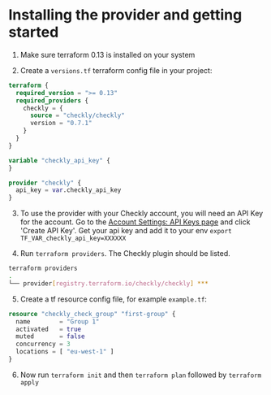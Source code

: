 # Installing the provider and getting started

1. Make sure terraform 0.13 is installed on your system

2. Create a `versions.tf` terraform config file in your project:
```terraform
terraform {
  required_version = ">= 0.13"
  required_providers {
    checkly = {
      source = "checkly/checkly"
      version = "0.7.1"
    }
  }
}

variable "checkly_api_key" {
}

provider "checkly" {
  api_key = var.checkly_api_key
}
```

3. To use the provider with your Checkly account, you will need an API Key for the account. Go to the [Account Settings: API Keys page](https://app.checklyhq.com/account/api-keys) and click 'Create API Key'. Get your api key and add it to your env `export TF_VAR_checkly_api_key=XXXXXX`

4. Run `terraform providers`. The Checkly plugin should be listed.

```bash
terraform providers
.
└── provider[registry.terraform.io/checkly/checkly] ***
```

5. Create a tf resource config file, for example `example.tf`:
```terraform
resource "checkly_check_group" "first-group" {
  name        = "Group 1"
  activated   = true
  muted       = false
  concurrency = 3
  locations = [ "eu-west-1" ]
}
```

6. Now run `terraform init` and then `terraform plan` followed by `terraform apply`
